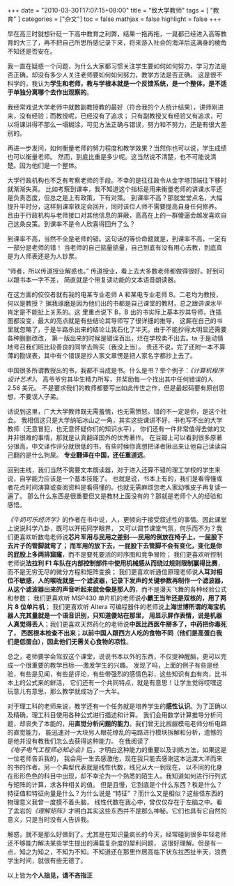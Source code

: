 +++
date = "2010-03-30T17:07:15+08:00"
title = "致大学教师"
tags = [ "教育" ]
categories = ["杂文"]
toc = false
mathjax = false
highlight = false
+++

早在高三时就想针砭一下高中教育之利弊，结果一拖再拖，一晃都已经进入高等教育的大三了，再不把自己所思所感记录下来，将来游入社会的海洋后这满身的棱角不知还是否安在。

我一直在疑惑一个问题，为什么大家都习惯关注学生要如何如何努力，学习方法是否正确，却没有多少人关注老师要如何如何努力，教学方法是否正确。
这是很不科学的，我认为**学生和老师，教与学根本就是一个反馈系统，是一个整体，是不适于单独分离哪个去作出观察的**。

我经常戏说大学老师中就数副教授教的最好（符合我的个人统计结果），讲师刚进来，没有经验；而教授呢，已经没有了追求；
只有副教授又有经验又有追求，可以将课讲得不那么一塌糊涂。可见方法正确与错误，努力和不努力，还是有很大差别的。

再进一步发问，如何衡量老师的努力程度和教学效果？当然你也可以说，学生成绩也可以衡量老师。
然而，到底比重是多少呢。这当然说不清楚，也不可能说清楚。因为他们是一个整体。

大学行政机构也不乏有考察老师的手段。不幸的是往往政令从金字塔顶端往下移时就渐渐失真。
比如考察到课率，我不知道这个指标是用来衡量老师的讲课水平还是负责态度，但总之是上有政策，下有对策。
到课率不高？那就堂堂点名，大幅提升平时分，这样到课率铁定会回升，同时该位人师不需要提高自身任何修养。
且由于行政机构与老师接口对其他信息的屏蔽，高高在上的一群傻逼会越发喜欢自己这条良策。到课率不是令人欣喜得回升了么？

到课率不高，当然不全是老师的错。这句话的等价命题就是，到课率不高，一定有一部分是老师的错！
当老师的自己掂量掂量，自己到底有没有用心去教，到底真是为人师表还是为人钞票。

“师者，所以传道授业解惑也。” 传道授业，看上去大多数老师都做得很好。好到可以跟书本一字不差，
简直就是个带复读功能的文本语音朗读器。

在这方面的佼佼者就有我的电某专业老师 A 和某电专业老师 B。二老均为教授，何以是教授？
据我琢磨是因为他们出的书都是自己课堂的教材，总之跟讲课水平肯定是不能扯上关系的。这
里重点说下 B，B 出的书实际上基本抄其导师，连插图都没变，最大的亮点就是有些结论其导师写了很详细的推导，
这厮在自己的书里就忽略了，于是半路杀出来的结论让我石化了半天。由于不能抄得太明显还需要各种删删改改，
第一版出来的时候是错误百出，烂在学校卖不出去。ta 于是动情地号召我们班比较善良的同学去购买（我没上当）。
贵还不说，完了还附一本不算薄的勘误表，其中有个错误是抄人家文章愣是把人家名字都抄上去了。

中国很多所谓教授出的书，我都不当成是书。什么是书？举个例子：<em>《计算机程序设计艺术》</em>，
高爷爷穷其毕生精力所写，并奖励每一个找出其中任何错误的人 2.56 美元。
不是要求我们的教师都要写出如此传世之作，但是最起码要有原创思想，不要误人子弟。

话说到这里，广大大学教师既无需羞愧，也无需愤怒。错的不一定是你，是这个社会。
我相信这只是大学纳垢冰山之一角，其实这些课讲不好，书也写不出的大学教师（无意冒犯，也无意怀疑你们的知识水平），
你们还有一件非常值得去做的又并非很难的事情，那就是认真翻译国外的优秀著作。
在豆瓣上可以看到很多原著分很高，中文译作评分就很低的书，有些时候你真想把译者揪出来让他自己读读自己翻的是什么狗屎。
**专业翻译在中国，还任重道远**。

回到主线，我们当然不需要文本朗读器，对于进入还算不错的理工学校的学生来说，自学能力应该是一个基本技能了。
也就是说，书本上有的，我们是看得懂或者花点时间演算或查阅资料是看得懂的。也就无需麻烦您老人家动嘴皮子再复读一遍了。
那么什么东西是很重要但又是教材上面没有的？那就是老师个人的经验和感悟。

<em>《牛奶可乐经济学》</em>的作者在书中说，人，更倾向于接受叙述性的事情。因此课堂上说说科学八卦，既可以开拓同学眼界，
又可以调节课堂气氛，何乐而不为？我们更喜欢听数电老师说**芯片军用与民用之差别──民用的倒放在椅子上，一屁股下去片子的管脚就弯了；
而军用的放下去，一屁股下去管脚不会有变化，变化是你的屁股上多两排窟窿**，而不是要死要活的时序图和竞争冒险；
我们更喜欢听控制老师说**法拉利 F1 车队在内部控制部件中使用机械感从而绕过规则限制赢得比赛**，而不是无穷无尽的微分方程和矩阵变换；
我们更喜欢听通信原理老师说**人耳对相位不敏感，人的喉咙就是一个滤波器，记录下发声的关键参数再制作一个滤波器，
从这个滤波器出来的声音听起来就会像是那人的**，而不是漫天飞舞的各种经验公式和参数；
我们更喜欢听 MSP430 单片机的老师说**小霸王当年还是双核的，用了两片 8 位单片机**；
我们更喜欢听 Altera 可编程器件的老师说**上海世博所谓的海宝机器人充其量就是一个语音识别，只知道傻站在那里，
用显示屏作表情，说是机器人真觉得丢人**；我们更喜欢天然药化的老师说**中医比西医牛掰多了，中药把你毒死了，
西医根本检查不出来；以前中国人跟西方人吃的食物不同（他们是高蛋白我们是低蛋白），因此他们无需关心食物的凉性**。

总之，老师要学会驾驭这个课堂，说说书本以外的东西，不仅提神醒脑，更可以完成一个很重要的教学目标──激发学生的兴趣。
发现了吗，上面的例子有些是经验，有些是见闻，有些是评论，有些带强烈的感情色彩，这些知识有血有肉，比书本上的公式来的鲜活，
它们还有一个共同特点，就是有意思！让学生觉得哎嘿这玩意儿有意思，那么教学就成功了一大半。

对于理工科的老师来说，教学还有一个任务就是培养学生的**感性认识**。为了正确以及精确，理工科目使用各种公式进行描述和计算。
我们会用数学计算推导分析问题，却丧失了本能的，用**直觉分析问题的能力**。我们曾无比觊觎模电老师分析电路的直觉能力，
能迅速对一大块另人眼花缭乱的电路进行模块拆解和分析，遗憾的是他并没有教我们怎么去获得这种能力。
在我阅读了<em>《电子电气工程师必知必会》</em>后，才明白这种能力的重要以及训练方法，如果这是一位老师告诉我的，
我会用一生去感激他，现在我只能去感谢这本远渡大洋而来的书的作者。另一个典型代表就是线性代数，线兄从大一到现在，
以不同的化身在形形色色的科目中出现，却不幸沦为一个熟悉的陌生人。我知道如何进行行列式与矩阵的计算，求各种相关的值。
但是且慢，它到底是个什么东西？秩是什么？特征值和特征向量是什么？为什么说是 “特征” ？而什么又是相似？这些怪东西的物理意义我曾一度摸不着头脑，
线性代数在我心中，曾仅仅存在于左脑之中。看了孟岩的<em>《理解矩阵》</em>才明白其实这些东西并不是那么神秘。它们也具有它自然的意义，只是当时没有人告诉我。

解惑，就不是那么好做到了。尤其是在知识量疯长的今天，经常碰到很多年轻老师还不够能力解决某些学生提出的满载复杂度的犀利问题，
这很好理解。但是有一点，知之为知之，不知为不知。不知道还在那里作居高临下状东拉西扯半天，浪费学生时间，就很有些无德了。



以上皆为**个人拙见，请不吝指正**